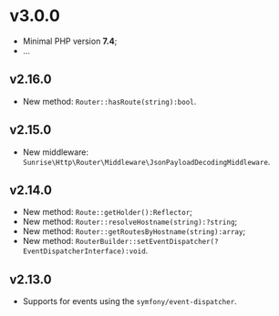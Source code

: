 # v3.0.0

* Minimal PHP version **7.4**;
* ...

## v2.16.0

* New method: `Router::hasRoute(string):bool`.

## v2.15.0

* New middleware: `Sunrise\Http\Router\Middleware\JsonPayloadDecodingMiddleware`.

## v2.14.0

* New method: `Route::getHolder():Reflector`;
* New method: `Router::resolveHostname(string):?string`;
* New method: `Router::getRoutesByHostname(string):array`;
* New method: `RouterBuilder::setEventDispatcher(?EventDispatcherInterface):void`.

## v2.13.0

* Supports for events using the `symfony/event-dispatcher`.

